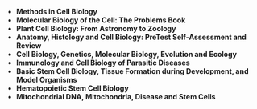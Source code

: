   <ul>
 <li><b><a target="_blank" href="https://github.com/manjunath5496/10-Great-Popular-Science-Books/blob/master/pps(1).rar" style="text-decoration:none;">Methods in Cell Biology</a></b></li>
  
<li><b><a target="_blank" href="https://github.com/manjunath5496/10-Great-Popular-Science-Books/blob/master/pps(2).pdf" style="text-decoration:none;">Molecular Biology of the Cell: The Problems Book</a></b></li>

<li><b><a target="_blank" href="https://github.com/manjunath5496/10-Great-Popular-Science-Books/blob/master/pps(3).pdf" style="text-decoration:none;">Plant Cell Biology: From Astronomy to Zoology</a></b></li>
  
<li><b><a target="_blank" href="https://github.com/manjunath5496/10-Great-Popular-Science-Books/blob/master/pps(4).pdf" style="text-decoration:none;"> Anatomy, Histology and Cell Biology: PreTest Self-Assessment and Review </a></b></li>
                               
  <li><b><a target="_blank" href="https://github.com/manjunath5496/10-Great-Popular-Science-Books/blob/master/pps(5).pdf" style="text-decoration:none;"> Cell Biology, Genetics, Molecular Biology, Evolution and Ecology </a></b></li>   

<li><b><a target="_blank" href="https://github.com/manjunath5496/10-Great-Popular-Science-Books/blob/master/pps(7).pdf" style="text-decoration:none;">Immunology and Cell Biology of Parasitic Diseases</a></b></li>

<li><b><a target="_blank" href="https://github.com/manjunath5496/10-Great-Popular-Science-Books/blob/master/pps(8).pdf" style="text-decoration:none;">Basic Stem Cell Biology, Tissue Formation during Development, and Model Organisms</a></b></li>
  
<li><b><a target="_blank" href="https://github.com/manjunath5496/10-Great-Popular-Science-Books/blob/master/pps(9).pdf" style="text-decoration:none;">Hematopoietic Stem Cell Biology</a></b></li>
                               
<li><b><a target="_blank" href="https://github.com/manjunath5496/10-Great-Popular-Science-Books/blob/master/pps(10).pdf" style="text-decoration:none;">Mitochondrial DNA, Mitochondria, Disease and Stem Cells</a></b></li>
  

  

</ul>
   

